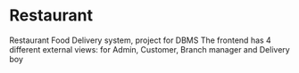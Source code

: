 # Restaurant
Restaurant Food Delivery system, project for DBMS
The frontend has 4 different external views: for Admin, Customer, Branch manager and Delivery boy
